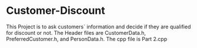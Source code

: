 # Customer-Discount
This Project is to ask customers` information and decide if they are qualified for discount or not.
The Header files are CustomerData.h, PreferredCustomer.h, and PersonData.h. The cpp file is Part 2.cpp
